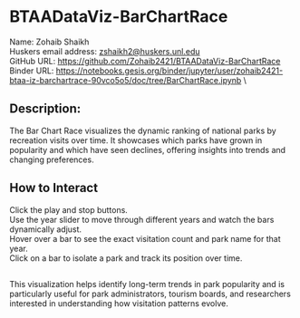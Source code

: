 #  BTAADataViz-BarChartRace
Name: Zohaib Shaikh\
Huskers email address: zshaikh2@huskers.unl.edu\
GitHub URL: https://github.com/Zohaib2421/BTAADataViz-BarChartRace \
Binder URL: https://notebooks.gesis.org/binder/jupyter/user/zohaib2421-btaa-iz-barchartrace-90vco5o5/doc/tree/BarChartRace.ipynb \

## Description:
The Bar Chart Race visualizes the dynamic ranking of national parks by recreation visits over time.
It showcases which parks have grown in popularity and which have seen declines, offering insights into trends and changing preferences.

## How to Interact
Click the play and stop buttons.\
Use the year slider to move through different years and watch the bars dynamically adjust.\
Hover over a bar to see the exact visitation count and park name for that year.\
Click on a bar to isolate a park and track its position over time.

##
This visualization helps identify long-term trends in park popularity and is particularly useful for park administrators, tourism boards, and researchers interested in understanding how visitation patterns evolve.